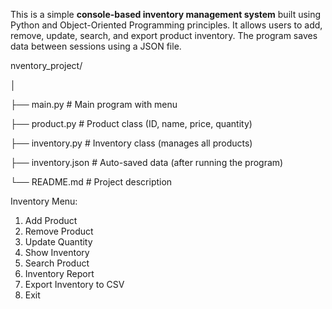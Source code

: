 This is a simple **console-based inventory management system** built using Python and Object-Oriented Programming principles.
It allows users to add, remove, update, search, and export product inventory. The program saves data between sessions using a JSON file.

nventory_project/

│

├── main.py # Main program with menu

├── product.py # Product class (ID, name, price, quantity)

├── inventory.py # Inventory class (manages all products)

├── inventory.json # Auto-saved data (after running the program)

└── README.md # Project description

 Inventory Menu:
 1. Add Product
 2. Remove Product
 3. Update Quantity
 4. Show Inventory
 5. Search Product
 6. Inventory Report
 7. Export Inventory to CSV
 8. Exit
